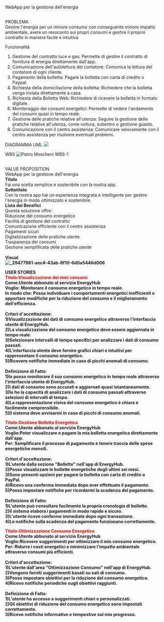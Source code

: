 WebApp per la gestione dell'energia

<br>PROBLEMA</br>
Gestire l'energia per un minore consumo con conseguente minore impatto ambientale, avere un resoconto sui propri consumi e gestire il proprio contratto in maniera facile e intuitiva

Funzionalità
1. Gestione del contratto luce e gas: Permette di gestire il contratto di fornitura di energia direttamente dall'app.
2. Comunicazione dell'autolettura del contatore: Comunica la lettura del  contatore di ogni cliente.
3. Pagamento della bolletta: Pagare la bolletta con carta di credito o Paypal.
4. Richiesta della domiciliazione della bolletta: Richiedere che la bolletta venga inviata direttamente a casa.
5. Richiesta della Bolletta Web: Richiedere di ricevere la bolletta in formato digitale.
6. Monitoraggio dei consumi energetici: Permette di vedere l'andamento dei  consumi quasi in tempo reale.
7. Gestione delle pratiche relative all'utenza: Seguire la gestione delle pratiche relative all'utenza, come voltura, subentro o gestione guasto.
8. Comunicazione con il centro assistenza: Comunicare velocemente con il centro assistenza per risolvere eventuali problemi.

DIAGRAMMA UML
<img src="https://yuml.me/diagram/usecase/[Utente%20visitatore]-(Sign%20In),[Utente%20visitatore]-(Ricezione%20bolletta),(Ricezione%20Bolletta)%3E(Bolletta%20Telematica),(Ricezione%20Bolletta)%3E(Bolletta%20Cartacea),(Sign%20In)%3C(Cambio%20Password),(Sign%20In)%3E(Compra%20un%20Piano),[Utente%20Autenticato]-(Compra%20un%20piano),(Compra%20un%20piano)%3E(Checkout),[Utente%20Autenticato]-(Problemi),(Problemi)%3C(Comunicazione%20centro%20assistenza),[Utente%20Autenticato]-(Gestione%20del%20contratto),(Gestione%20del%20contratto)-(Luce),(Gestione%20del%20contratto)-(Gas),(Luce)%3C(Pagamento%20bolletta),(Gas)%3C(Pagamento%20bolletta),[Utente%20Autenticato]-(Pagamento%20Bolletta),(Pagamento%20Bolletta)%3E(Checkout),(Checkout)-(Aggiungi%20una%20carta),(Aggiungi%20una%20carta)%3E[Staff%20bancario],">

WBS
![Pietro Moscheni WBS-1](https://github.com/MoscheniPietro/Progetto-GEP/assets/101174884/300ca8bf-ad07-42ea-baec-3e423de94bdd)


<br>VALUE PROPOSITION</br>
WebApp per la gestione dell'energia 
<br><b>Titolo</b></br>
Fai una scelta semplice e sostenibile con la nostra app.
<br><b>Sottotitolo</b></br>
Con la nostra app hai un esperienza integrata e intelligente per gestire l'energia in modo ottimizzato e sostenibile.
<br><b>Lista dei Benefici</b>
<br>Questa soluzione offre:
<br>Riduzione del consumo energetico
<br>Facilità di gestione del contratto
<br>Comunicazione efficiente con il centro assistenza
<br>Pagamenti sicuri
<br>Digitalizzazione delle pratiche utente
<br>Trasparenza dei consumi
<br>Gestione semplificata delle pratiche utente</br>
<br><b>Visual<b></br>
![_29477981-aec4-43ab-8f10-6d0a5446d006](https://github.com/MoscheniPietro/Progetto-GEP/assets/101174884/39b6773b-bd94-4668-94b9-c457414984b8)</b></br>

USER STORIES</br>
<font color="red">Titolo:Visualizzazione dei miei consumi</font>
<br><b>Come:</b>Utente abbonato al servizio EnergyHub
<br>Voglio: Monitorare il consumo energetico in tempo reale.
<br>In modo che: Possa individuare i comportamenti energetici inefficienti e apportare modifiche per la riduzione del consumo e il miglioramento dell'efficienza.<br>
<br>Criteri d'accettazione:<br>
1)Visualizzazione dei dati di consumo energetico attraverso l'interfaccia utente di EnergyHub.<br>
2)La visualizzazione del consumo energetico deve essere aggiornata in tempo reale.<br>
3)Selezionare intervalli di tempo specifici per analizzare i dati di consumo passati.<br>
4)L'interfaccia utente deve fornire grafici chiari e intuitivi per rappresentare il consumo energetico.<br>
5)Ricevere notifiche immediate in caso di picchi anomali di consumo.<br>
<br>Definizione di Fatto:</br>
1)Io posso monitorare il suo consumo energetico in tempo reale attraverso l'interfaccia utente di EnergyHub.<br>
2)I dati di consumo sono accurati e aggiornati quasi istantaneamente.<br>
3)Io ho la capacità di analizzare i dati di consumo passati attraverso selezioni di intervalli di tempo.<br>
4)La rappresentazione visiva del consumo energetico è chiara e facilmente comprensibile.<br>
5)Il sistema deve avvisarmi in caso di picchi di consumo anomali.<br>

<font color="red">Titolo:Gestione Bolletta Energetica</font>
<br><b>Come:</b>Utente abbonato al servizio EnergyHub
<br>Voglio:Poter visualizzare e pagare la mia bolletta energetica direttamente dall'app.
<br>Per: Semplificare il processo di pagamento e tenere traccia delle spese energetiche mensili.<br>
<br>Criteri d'accettazione:<br>
1)L'utente dalla sezione "Bollette" nell'app di EnergyHub.<br>
2)Posso visualizzare le bollette energetiche degli ultimi sei mesi.<br>
3)Sono presenti opzioni per pagare la bolletta con carta di credito o PayPal.<br>
4)Ricevo una conferma immediata dopo aver effettuato il pagamento.<br>
5)Posso impostare notifiche per ricordarmi la scadenza del pagamento.<br>
<br>Definizione di Fatto:</br>
1)L'utente può consultare facilmente la propria cronologia di bollette.<br>
2)Il sistema elabora i pagamenti in modo rapido e sicuro.<br>
3)L'utente riceve conferme immediate dopo ogni transazione.<br>
4)Le notifiche sulla scadenza del pagamento funzionano correttamente.<br>

<font color="red">Titolo:Ottimizzazione Consumo Energetico</font>
<br><b>Come:</b>Utente abbonato al servizio EnergyHub
<br>Voglio:Ricevere suggerimenti per ottimizzare il mio consumo energetico.
<br>Per: Ridurre i costi energetici e minimizzare l'impatto ambientale attraverso consumi più efficienti.<br>
<br>Criteri d'accettazione:<br>
1)L'utente dall'area "Ottimizzazione Consumo" nell'app di EnergyHub.<br>
2)Vengono forniti suggerimenti basati su sati di consumo.<br>
3)Posso impostare obiettivi per la riduzione del consumo energetico.<br>
4)Ricevo notifiche periodiche sugli obiettivi raggiunti.<br>
<br>Definizione di Fatto:</br>
1)L'utente ha accesso a suggerimenti chiari e personalizzati.<br>
2)Gli obiettivi di riduzione del consumo energetico sono impostati correttamente.<br>
3)Ricevo notifiche informative e tempestive sul mio progresso.<br>
